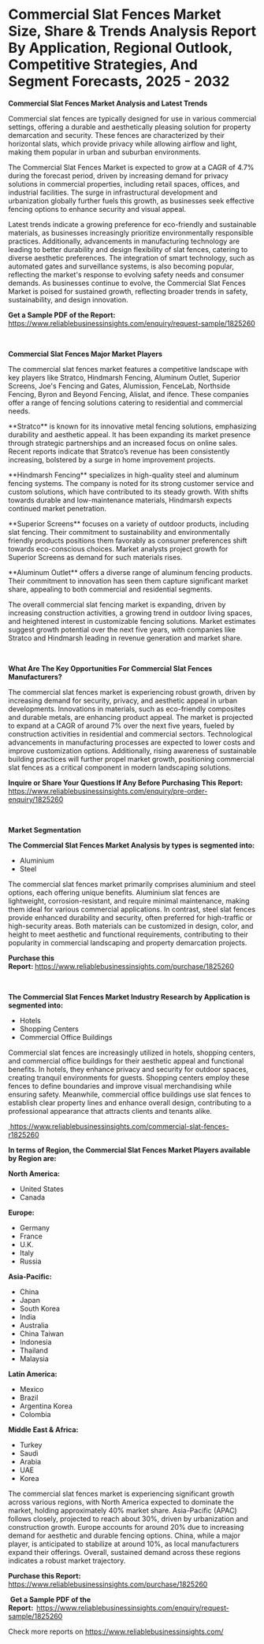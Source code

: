 <p><h1>Commercial Slat Fences Market Size, Share & Trends Analysis Report By Application, Regional Outlook, Competitive Strategies, And Segment Forecasts, 2025 - 2032</h1></p><p><strong>Commercial Slat Fences Market Analysis and Latest Trends</strong></p>
<p><p>Commercial slat fences are typically designed for use in various commercial settings, offering a durable and aesthetically pleasing solution for property demarcation and security. These fences are characterized by their horizontal slats, which provide privacy while allowing airflow and light, making them popular in urban and suburban environments.</p><p>The Commercial Slat Fences Market is expected to grow at a CAGR of 4.7% during the forecast period, driven by increasing demand for privacy solutions in commercial properties, including retail spaces, offices, and industrial facilities. The surge in infrastructural development and urbanization globally further fuels this growth, as businesses seek effective fencing options to enhance security and visual appeal.</p><p>Latest trends indicate a growing preference for eco-friendly and sustainable materials, as businesses increasingly prioritize environmentally responsible practices. Additionally, advancements in manufacturing technology are leading to better durability and design flexibility of slat fences, catering to diverse aesthetic preferences. The integration of smart technology, such as automated gates and surveillance systems, is also becoming popular, reflecting the market's response to evolving safety needs and consumer demands. As businesses continue to evolve, the Commercial Slat Fences Market is poised for sustained growth, reflecting broader trends in safety, sustainability, and design innovation.</p></p>
<p><strong>Get a Sample PDF of the Report:&nbsp;</strong> <a href="https://www.reliablebusinessinsights.com/enquiry/request-sample/1825260?utm_campaign=3128&utm_medium=2&utm_source=Github&utm_content=ia&utm_term=12042025&utm_id=commercial-slat-fences">https://www.reliablebusinessinsights.com/enquiry/request-sample/1825260</a></p>
<p>&nbsp;</p>
<p><strong>Commercial Slat Fences Major Market Players</strong></p>
<p><p>The commercial slat fences market features a competitive landscape with key players like Stratco, Hindmarsh Fencing, Aluminum Outlet, Superior Screens, Joe's Fencing and Gates, Alumission, FenceLab, Northside Fencing, Byron and Beyond Fencing, Alislat, and ifence. These companies offer a range of fencing solutions catering to residential and commercial needs.</p><p>**Stratco** is known for its innovative metal fencing solutions, emphasizing durability and aesthetic appeal. It has been expanding its market presence through strategic partnerships and an increased focus on online sales. Recent reports indicate that Stratco’s revenue has been consistently increasing, bolstered by a surge in home improvement projects.</p><p>**Hindmarsh Fencing** specializes in high-quality steel and aluminum fencing systems. The company is noted for its strong customer service and custom solutions, which have contributed to its steady growth. With shifts towards durable and low-maintenance materials, Hindmarsh expects continued market penetration.</p><p>**Superior Screens** focuses on a variety of outdoor products, including slat fencing. Their commitment to sustainability and environmentally friendly products positions them favorably as consumer preferences shift towards eco-conscious choices. Market analysts project growth for Superior Screens as demand for such materials rises.</p><p>**Aluminum Outlet** offers a diverse range of aluminum fencing products. Their commitment to innovation has seen them capture significant market share, appealing to both commercial and residential segments. </p><p>The overall commercial slat fencing market is expanding, driven by increasing construction activities, a growing trend in outdoor living spaces, and heightened interest in customizable fencing solutions. Market estimates suggest growth potential over the next five years, with companies like Stratco and Hindmarsh leading in revenue generation and market share.</p></p>
<p>&nbsp;</p>
<p><strong>What Are The Key Opportunities For Commercial Slat Fences Manufacturers?</strong></p>
<p><p>The commercial slat fences market is experiencing robust growth, driven by increasing demand for security, privacy, and aesthetic appeal in urban developments. Innovations in materials, such as eco-friendly composites and durable metals, are enhancing product appeal. The market is projected to expand at a CAGR of around 7% over the next five years, fueled by construction activities in residential and commercial sectors. Technological advancements in manufacturing processes are expected to lower costs and improve customization options. Additionally, rising awareness of sustainable building practices will further propel market growth, positioning commercial slat fences as a critical component in modern landscaping solutions.</p></p>
<p><strong>Inquire or Share Your Questions If Any Before Purchasing This Report:</strong> <a href="https://www.reliablebusinessinsights.com/enquiry/pre-order-enquiry/1825260?utm_campaign=3128&utm_medium=2&utm_source=Github&utm_content=ia&utm_term=12042025&utm_id=commercial-slat-fences">https://www.reliablebusinessinsights.com/enquiry/pre-order-enquiry/1825260</a></p>
<p>&nbsp;</p>
<p><strong>Market Segmentation</strong></p>
<p><strong>The Commercial Slat Fences Market Analysis by types is segmented into:</strong></p>
<p><ul><li>Aluminium</li><li>Steel</li></ul></p>
<p><p>The commercial slat fences market primarily comprises aluminium and steel options, each offering unique benefits. Aluminium slat fences are lightweight, corrosion-resistant, and require minimal maintenance, making them ideal for various commercial applications. In contrast, steel slat fences provide enhanced durability and security, often preferred for high-traffic or high-security areas. Both materials can be customized in design, color, and height to meet aesthetic and functional requirements, contributing to their popularity in commercial landscaping and property demarcation projects.</p></p>
<p><strong>Purchase this Report:&nbsp;</strong><a href="https://www.reliablebusinessinsights.com/purchase/1825260?utm_campaign=3128&utm_medium=2&utm_source=Github&utm_content=ia&utm_term=12042025&utm_id=commercial-slat-fences">https://www.reliablebusinessinsights.com/purchase/1825260</a></p>
<p>&nbsp;</p>
<p><strong>The Commercial Slat Fences Market Industry Research by Application is segmented into:</strong></p>
<p><ul><li>Hotels</li><li>Shopping Centers</li><li>Commercial Office Buildings</li></ul></p>
<p><p>Commercial slat fences are increasingly utilized in hotels, shopping centers, and commercial office buildings for their aesthetic appeal and functional benefits. In hotels, they enhance privacy and security for outdoor spaces, creating tranquil environments for guests. Shopping centers employ these fences to define boundaries and improve visual merchandising while ensuring safety. Meanwhile, commercial office buildings use slat fences to establish clear property lines and enhance overall design, contributing to a professional appearance that attracts clients and tenants alike.</p></p>
<p><a href="https://www.reliablebusinessinsights.com/commercial-slat-fences-r1825260?utm_campaign=3128&utm_medium=2&utm_source=Github&utm_content=ia&utm_term=12042025&utm_id=commercial-slat-fences">&nbsp;https://www.reliablebusinessinsights.com/commercial-slat-fences-r1825260</a></p>
<p><strong>In terms of Region, the Commercial Slat Fences Market Players available by Region are:</strong></p>
<p>
    <p> <strong> North America: </strong>
        <ul>
            <li>United States</li>
            <li>Canada</li>
        </ul>
        </p> 
    <p> <strong> Europe: </strong>
        <ul>
            <li>Germany</li>
            <li>France</li>
            <li>U.K.</li>
            <li>Italy</li>
            <li>Russia</li>
        </ul>
        </p> 
    <p> <strong> Asia-Pacific: </strong>
        <ul>
            <li>China</li>
            <li>Japan</li>
            <li>South Korea</li>
            <li>India</li>
            <li>Australia</li>
            <li>China Taiwan</li>
            <li>Indonesia</li>
            <li>Thailand</li>
            <li>Malaysia</li>
        </ul>
        </p> 
    <p> <strong> Latin America: </strong>
        <ul>
            <li>Mexico</li>
            <li>Brazil</li>
            <li>Argentina Korea</li>
            <li>Colombia</li>
        </ul>
        </p> 
    <p> <strong> Middle East & Africa: </strong>
        <ul>
            <li>Turkey</li>
            <li>Saudi</li>
            <li>Arabia</li>
            <li>UAE</li>
            <li>Korea</li>
        </ul>
    </p>
    </p>
<p><p>The commercial slat fences market is experiencing significant growth across various regions, with North America expected to dominate the market, holding approximately 40% market share. Asia-Pacific (APAC) follows closely, projected to reach about 30%, driven by urbanization and construction growth. Europe accounts for around 20% due to increasing demand for aesthetic and durable fencing options. China, while a major player, is anticipated to stabilize at around 10%, as local manufacturers expand their offerings. Overall, sustained demand across these regions indicates a robust market trajectory.</p></p>
<p><strong>Purchase this Report: </strong><a href="https://www.reliablebusinessinsights.com/purchase/1825260?utm_campaign=3128&utm_medium=2&utm_source=Github&utm_content=ia&utm_term=12042025&utm_id=commercial-slat-fences">https://www.reliablebusinessinsights.com/purchase/1825260</a></p>
<p>&nbsp;<strong>Get a Sample PDF of the Report:&nbsp;&nbsp;</strong><a href="https://www.reliablebusinessinsights.com/enquiry/request-sample/1825260?utm_campaign=3128&utm_medium=2&utm_source=Github&utm_content=ia&utm_term=12042025&utm_id=commercial-slat-fences">https://www.reliablebusinessinsights.com/enquiry/request-sample/1825260</a></p>
<p><strong></strong></p>
<p>Check more reports on <a href="https://www.reliablebusinessinsights.com/?utm_campaign=3128&utm_medium=2&utm_source=Github&utm_content=ia&utm_term=12042025&utm_id=commercial-slat-fences">https://www.reliablebusinessinsights.com/</a></p>